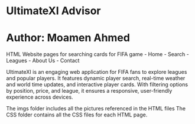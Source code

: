 # UltimateXI Advisor
# Author: Moamen Ahmed

HTML Website pages for searching cards for FIFA game
	- Home
	- Search
	- Leagues
	- About Us
	- Contact
 
UltimateXI is an engaging web application for FIFA fans to explore leagues and popular players. It features dynamic player search, real-time weather and world time updates, and interactive player cards. With filtering options by position, price, and league, it ensures a responsive, user-friendly experience across devices.

The imgs folder includes all the pictures referenced in the HTML files
The CSS folder contains all the CSS files for each HTML page.
